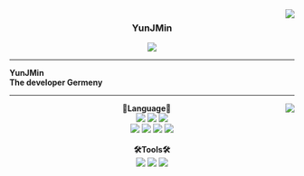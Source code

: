 <img align="right" src="https://github-readme-stats.vercel.app/api?username=YunJMin&exclude_repo=Computer-Science-Engineering&layout=compact&langs_count=10"/>

  <div align="center">

  ### <b> YunJMin </b> 


<a href="https://github.com/YunJiMin"></a>
  <a href="https://www.instagram.com/jimin_4062/"><img src="https://img.shields.io/badge/Instagram-FF0080?style=flat-round&logo=instagram&logoColor=white"/>
</a>
</div>

---

<div align="left">
<b>YunJMin<br>The developer Germeny</b>
</div>

---

<div align="left">
<img align="right" src="https://github-readme-stats.vercel.app/api/top-langs/?username=YunJMin&theme=dracula&exclude_repo=Computer-Science-Engineering&layout=compact&langs_count=10"/>

<div align="center"> 
<b>📖Language📖</b>
</div>
 <div align="center">
  <img src="https://img.shields.io/badge/C-00daf2?style=for-the-badge&logo=C&logoColor=white">
  <img src="https://img.shields.io/badge/Python-2788c5?style=for-the-badge&logo=python&logoColor=white">
  <img src="https://img.shields.io/badge/Dart-02a102?style=for-the-badge&logo=dart&logoColor=white">
  <div align="center">
  <img src="https://img.shields.io/badge/html5-E34F26?style=for-the-badge&logo=html5&logoColor=white">
  <img src="https://img.shields.io/badge/css3-0000ff?style=for-the-badge&logo=css3&logoColor=white">
  <img src="https://img.shields.io/badge/Javascript-e4e94f?style=for-the-badge&logo=javascript&logoColor=white">
  <img src="https://img.shields.io/badge/Oracle-d3a102?style=for-the-badge&logo=oracle&logoColor=white">

<br>
<br>
<div align="center"> 
<b>🛠Tools🛠</b>
</div>
  <div align="center">
<img src="https://img.shields.io/badge/Visual Studio code-24acf2?style=flat-round&logo=visualstudiocode&logoColor=white"/>
<img src="https://img.shields.io/badge/Github-black?style=flat-round&logo=Github&logoColor=white"/>
<img src="https://img.shields.io/badge/Git-orange?style=flat-round&logo=Git&logoColor=white"/>
  </div>
  </div>
</div>

